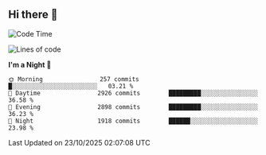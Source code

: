 ## Hi there 👋

<!--
**Wangmerlyn/Wangmerlyn** is a ✨ _special_ ✨ repository because its `README.md` (this file) appears on your GitHub profile.

Here are some ideas to get you started:

- 🔭 I’m currently working on ...
- 🌱 I’m currently learning ...
- 👯 I’m looking to collaborate on ...
- 🤔 I’m looking for help with ...
- 💬 Ask me about ...
- 📫 How to reach me: ...
- 😄 Pronouns: ...
- ⚡ Fun fact: ...
-->
<!--START_SECTION:waka-->
![Code Time](http://img.shields.io/badge/Code%20Time-586%20hrs%204%20mins-blue)

![Lines of code](https://img.shields.io/badge/From%20Hello%20World%20I%27ve%20Written-43.7%20million%20lines%20of%20code-blue)

**I'm a Night 🦉** 

```text
🌞 Morning                257 commits         █░░░░░░░░░░░░░░░░░░░░░░░░   03.21 % 
🌆 Daytime                2926 commits        █████████░░░░░░░░░░░░░░░░   36.58 % 
🌃 Evening                2898 commits        █████████░░░░░░░░░░░░░░░░   36.23 % 
🌙 Night                  1918 commits        ██████░░░░░░░░░░░░░░░░░░░   23.98 % 
```



 Last Updated on 23/10/2025 02:07:08 UTC
<!--END_SECTION:waka-->
